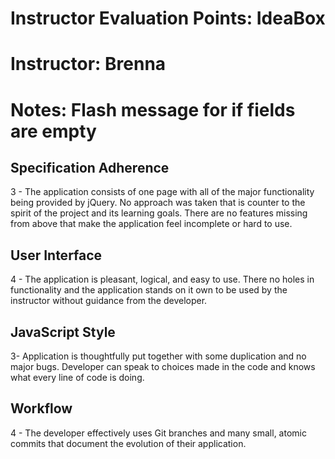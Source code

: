 # Instructor Evaluation Points: IdeaBox
# Instructor: Brenna

# Notes: Flash message for if fields are empty

## Specification Adherence

3 - The application consists of one page with all of the major functionality being provided by jQuery. No approach was taken that is counter to the spirit of the project and its learning goals. There are no features missing from above that make the application feel incomplete or hard to use.

## User Interface

4 - The application is pleasant, logical, and easy to use. There no holes in functionality and the application stands on it own to be used by the instructor without guidance from the developer.

## JavaScript Style

3- Application is thoughtfully put together with some duplication and no major bugs. Developer can speak to choices made in the code and knows what every line of code is doing.

## Workflow

4 - The developer effectively uses Git branches and many small, atomic commits that document the evolution of their application.
